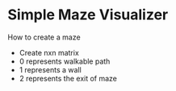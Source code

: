 <h1>Simple Maze Visualizer</h1>

<caption>How to create a maze</caption>
<ul>
  <li>Create nxn matrix</li>
  <li>0 represents walkable path</li>
  <li>1 represents a wall</li>
  <li>2 represents the exit of maze</li>
</ul>
